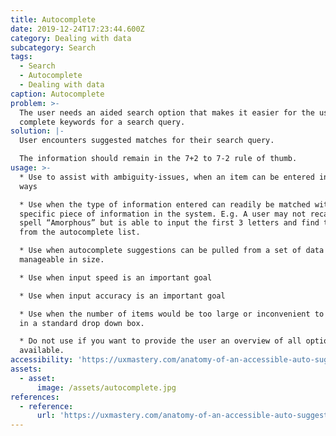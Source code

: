 ```yaml
---
title: Autocomplete
date: 2019-12-24T17:23:44.600Z
category: Dealing with data
subcategory: Search
tags:
  - Search
  - Autocomplete
  - Dealing with data
caption: Autocomplete
problem: >-
  The user needs an aided search option that makes it easier for the user to
  complete keywords for a search query.
solution: |-
  User encounters suggested matches for their search query.

  The information should remain in the 7+2 to 7-2 rule of thumb.
usage: >-
  * Use to assist with ambiguity-issues, when an item can be entered in multiple
  ways

  * Use when the type of information entered can readily be matched with a
  specific piece of information in the system. E.g. A user may not recall how to
  spell “Amorphous” but is able to input the first 3 letters and find the word
  from the autocomplete list.

  * Use when autocomplete suggestions can be pulled from a set of data that is
  manageable in size.

  * Use when input speed is an important goal

  * Use when input accuracy is an important goal

  * Use when the number of items would be too large or inconvenient to display
  in a standard drop down box.

  * Do not use if you want to provide the user an overview of all options
  available.
accessibility: 'https://uxmastery.com/anatomy-of-an-accessible-auto-suggest/'
assets:
  - asset:
      image: /assets/autocomplete.jpg
references:
  - reference:
      url: 'https://uxmastery.com/anatomy-of-an-accessible-auto-suggest/'
---
```


